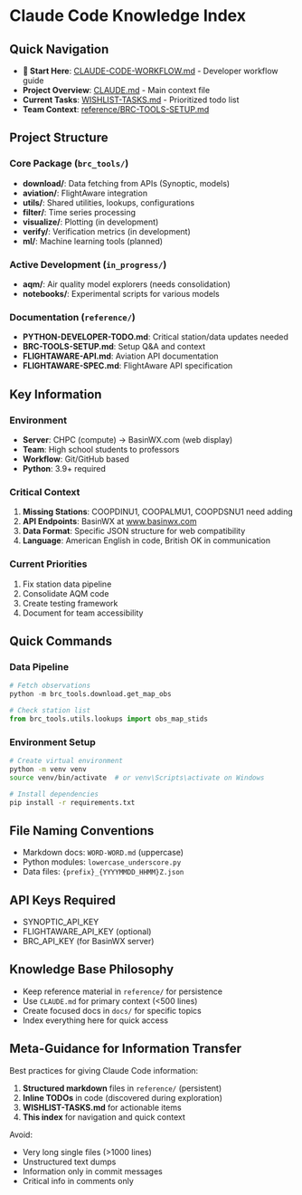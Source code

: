 # Claude Code Knowledge Index

## Quick Navigation
- **🚀 Start Here**: [CLAUDE-CODE-WORKFLOW.md](CLAUDE-CODE-WORKFLOW.md) - Developer workflow guide
- **Project Overview**: [CLAUDE.md](CLAUDE.md) - Main context file
- **Current Tasks**: [WISHLIST-TASKS.md](WISHLIST-TASKS.md) - Prioritized todo list
- **Team Context**: [reference/BRC-TOOLS-SETUP.md](reference/BRC-TOOLS-SETUP.md)

## Project Structure

### Core Package (`brc_tools/`)
- **download/**: Data fetching from APIs (Synoptic, models)
- **aviation/**: FlightAware integration
- **utils/**: Shared utilities, lookups, configurations
- **filter/**: Time series processing
- **visualize/**: Plotting (in development)
- **verify/**: Verification metrics (in development)
- **ml/**: Machine learning tools (planned)

### Active Development (`in_progress/`)
- **aqm/**: Air quality model explorers (needs consolidation)
- **notebooks/**: Experimental scripts for various models

### Documentation (`reference/`)
- **PYTHON-DEVELOPER-TODO.md**: Critical station/data updates needed
- **BRC-TOOLS-SETUP.md**: Setup Q&A and context
- **FLIGHTAWARE-API.md**: Aviation API documentation
- **FLIGHTAWARE-SPEC.md**: FlightAware API specification

## Key Information

### Environment
- **Server**: CHPC (compute) → BasinWX.com (web display)
- **Team**: High school students to professors
- **Workflow**: Git/GitHub based
- **Python**: 3.9+ required

### Critical Context
1. **Missing Stations**: COOPDINU1, COOPALMU1, COOPDSNU1 need adding
2. **API Endpoints**: BasinWX at www.basinwx.com
3. **Data Format**: Specific JSON structure for web compatibility
4. **Language**: American English in code, British OK in communication

### Current Priorities
1. Fix station data pipeline
2. Consolidate AQM code
3. Create testing framework
4. Document for team accessibility

## Quick Commands

### Data Pipeline
```python
# Fetch observations
python -m brc_tools.download.get_map_obs

# Check station list
from brc_tools.utils.lookups import obs_map_stids
```

### Environment Setup
```bash
# Create virtual environment
python -m venv venv
source venv/bin/activate  # or venv\Scripts\activate on Windows

# Install dependencies
pip install -r requirements.txt
```

## File Naming Conventions
- Markdown docs: `WORD-WORD.md` (uppercase)
- Python modules: `lowercase_underscore.py`
- Data files: `{prefix}_{YYYYMMDD_HHMM}Z.json`

## API Keys Required
- SYNOPTIC_API_KEY
- FLIGHTAWARE_API_KEY (optional)
- BRC_API_KEY (for BasinWX server)

## Knowledge Base Philosophy
- Keep reference material in `reference/` for persistence
- Use `CLAUDE.md` for primary context (<500 lines)
- Create focused docs in `docs/` for specific topics
- Index everything here for quick access

## Meta-Guidance for Information Transfer
Best practices for giving Claude Code information:
1. **Structured markdown** files in `reference/` (persistent)
2. **Inline TODOs** in code (discovered during exploration)
3. **WISHLIST-TASKS.md** for actionable items
4. **This index** for navigation and quick context

Avoid:
- Very long single files (>1000 lines)
- Unstructured text dumps
- Information only in commit messages
- Critical info in comments only